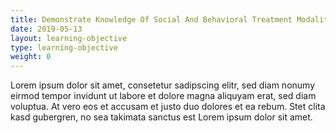 ```yaml
---
title: Demonstrate Knowledge Of Social And Behavioral Treatment Modalities For Patients Identified As Being At-Risk Or Having Substance Abuse Disorder 
date: 2019-05-13
layout: learning-objective
type: learning-objective
weight: 0
---
```

Lorem ipsum dolor sit amet, consetetur sadipscing elitr, sed diam nonumy eirmod
tempor invidunt ut labore et dolore magna aliquyam erat, sed diam voluptua. At
vero eos et accusam et justo duo dolores et ea rebum. Stet clita kasd gubergren,
no sea takimata sanctus est Lorem ipsum dolor sit amet.

